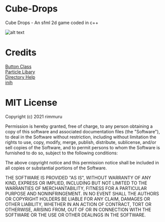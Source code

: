 # Cube-Drops
Cube Drops - An sfml 2d game coded in c++

![alt text](https://i.imgur.com/xuxIwGi.gif)

# Credits
[Button Class](https://github.com/pushbuttonreceivecode "pushbutton") <br/>
[Particle Libary](https://bromeon.ch/libraries/thor/download/index.html "Thor") <br/>
[Directory Help](https://github.com/MrReekoFTWxD "reeko") <br/>
[inih](https://github.com/benhoyt "benhoyt") <br/>

# MIT License

Copyright (c) 2021 rimmuru

Permission is hereby granted, free of charge, to any person obtaining a copy
of this software and associated documentation files (the "Software"), to deal
in the Software without restriction, including without limitation the rights
to use, copy, modify, merge, publish, distribute, sublicense, and/or sell
copies of the Software, and to permit persons to whom the Software is
furnished to do so, subject to the following conditions:

The above copyright notice and this permission notice shall be included in all
copies or substantial portions of the Software.

THE SOFTWARE IS PROVIDED "AS IS", WITHOUT WARRANTY OF ANY KIND, EXPRESS OR
IMPLIED, INCLUDING BUT NOT LIMITED TO THE WARRANTIES OF MERCHANTABILITY,
FITNESS FOR A PARTICULAR PURPOSE AND NONINFRINGEMENT. IN NO EVENT SHALL THE
AUTHORS OR COPYRIGHT HOLDERS BE LIABLE FOR ANY CLAIM, DAMAGES OR OTHER
LIABILITY, WHETHER IN AN ACTION OF CONTRACT, TORT OR OTHERWISE, ARISING FROM,
OUT OF OR IN CONNECTION WITH THE SOFTWARE OR THE USE OR OTHER DEALINGS IN THE
SOFTWARE.

